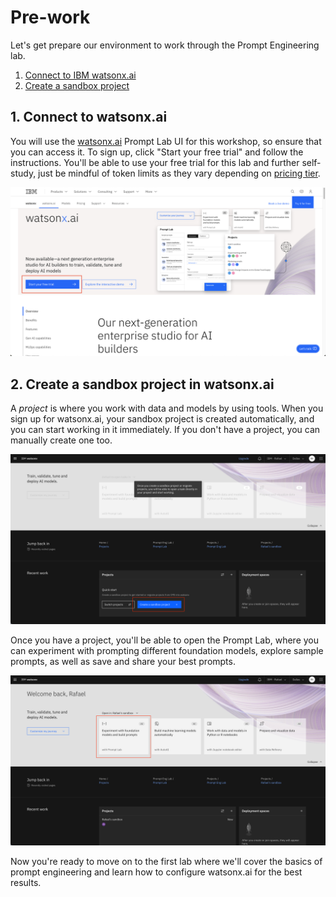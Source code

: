 # Pre-work

Let's get prepare our environment to work through the Prompt Engineering lab.

1. [Connect to IBM watsonx.ai](#1-connect-to-watsonxai)
2. [Create a sandbox project](#2-create-a-sandbox-project-in-watsonxai)

## 1. Connect to watsonx.ai

You will use the [watsonx.ai](https://www.ibm.com/products/watsonx-ai) Prompt Lab UI for this workshop, so ensure that you can access it. To sign up, click "Start your free trial" and follow the instructions. You'll be able to use your free trial for this lab and further self-study, just be mindful of token limits as they vary depending on [pricing tier](https://www.ibm.com/products/watsonx-data/pricing).

![img.png](../images/free-trial.png)

## 2. Create a sandbox project in watsonx.ai

A *project* is where you work with data and models by using tools. When you sign up for watsonx.ai, your sandbox project is created automatically, and you can start working in it immediately. If you don't have a project, you can manually create one too. 

![img.png](../images/create-project.png)

Once you have a project, you'll be able to open the Prompt Lab, where you can experiment with prompting different foundation models, explore sample prompts, as well as save and share your best prompts.

![img_1.png](../images/start-prompt-lab.png)

Now you're ready to move on to the first lab where we'll cover the basics of prompt engineering and learn how to configure watsonx.ai for the best results. 
